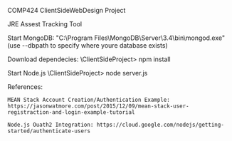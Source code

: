 COMP424 ClientSideWebDesign Project


JRE Assest Tracking Tool 



Start MongoDB:
"C:\Program Files\MongoDB\Server\3.4\bin\mongod.exe" (use --dbpath to specify where youre database exists)

Download dependecies:
\ClientSideProject> npm install

Start Node.js 
\ClientSideProject> node server.js

References:

	MEAN Stack Account Creation/Authentication Example: https://jasonwatmore.com/post/2015/12/09/mean-stack-user-registraction-and-login-example-tutorial
	
	Node.js Ouath2 Integration: https://cloud.google.com/nodejs/getting-started/authenticate-users